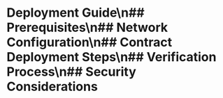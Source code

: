 # Deployment Guide\n## Prerequisites\n## Network Configuration\n## Contract Deployment Steps\n## Verification Process\n## Security Considerations
